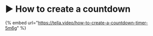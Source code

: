 # ▶ How to create a countdown

{% embed url="https://tella.video/how-to-create-a-countdown-timer-5m6g" %}
